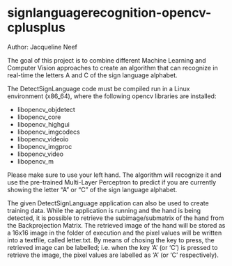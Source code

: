 # signlanguagerecognition-opencv-cplusplus
Author: Jacqueline Neef

The goal of this project is to combine different Machine Learning and Computer Vision approaches to
create an algorithm that can recognize in real-time the letters A and C of the sign language alphabet.

The DetectSignLanguage code must be compiled run in a Linux environment (x86_64),
where the following opencv libraries are installed:
- libopencv_objdetect
- libopencv_core
- libopencv_highgui
- libopencv_imgcodecs
- libopencv_videoio
- libopencv_imgproc
- libopencv_video
- libopencv_m

Please make sure to use your left hand. The algorithm will recognize it and use the pre-trained Multi-Layer Perceptron to predict if
you are currently showing the letter “A” or “C” of the sign language alphabet.

The given DetectSignLanguage application can also be used to create training data. While the
application is running and the hand is being detected, it is possible to retrieve the
subimage/submatrix of the hand from the Backprojection Matrix. The retrieved image of the hand
will be stored as a 16x16 image in the folder of execution and the pixel values will be written into a
textfile, called letter.txt. By means of chosing the key to press, the retrieved image can be labelled;
i.e. when the key ‘A’ (or ‘C’) is pressed to retrieve the image, the pixel values are labelled as ‘A’ (or ‘C’
respectively).
